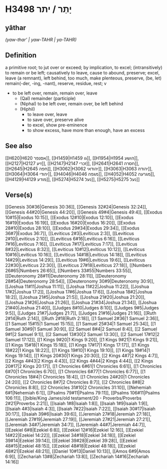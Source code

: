# H3498 יָתַר / יתר

## yâthar

_(yaw-thar' | yaw-TAHR | ya-TAHR)_

## Definition

a primitive root; to jut over or exceed; by implication, to excel; (intransitively) to remain or be left; causatively to leave, cause to abound, preserve; excel, leave (a remnant), left behind, too much, make plenteous, preserve, (be, let) remain(-der, -ing, -nant), reserve, residue, rest; v

- to be left over, remain, remain over, leave
  - (Qal) remainder (participle)
  - (Niphal) to be left over, remain over, be left behind
  - (Hiphil)
    - to leave over, leave
    - to save over, preserve alive
    - to excel, show pre-eminence
    - to show excess, have more than enough, have an excess

## See also

[[H620|H620 אסנפר]], [[H1459|H1459 גו]], [[H1954|H1954 הושע]], [[H2127|H2127 זיע]], [[H2147|H2147 זכרי]], [[H2641|H2641 חסרה]], [[H2645|H2645 חפה]], [[H3062|H3062 יהודאי]], [[H3063|H3063 יהודה]], [[H3064|H3064 יהודי]], [[H4046|H4046 מגפה]], [[H4052|H4052 מגרעה]], [[H4129|H4129 מודע]], [[H5274|H5274 נעל]], [[H5275|H5275 נעל]]

## Verse(s)

[[Genesis 30#36|Genesis 30:36]], [[Genesis 32#24|Genesis 32:24]], [[Genesis 44#20|Genesis 44:20]], [[Genesis 49#4|Genesis 49:4]], [[Exodus 10#15|Exodus 10:15]], [[Exodus 12#10|Exodus 12:10]], [[Exodus 16#19|Exodus 16:19]], [[Exodus 16#20|Exodus 16:20]], [[Exodus 28#10|Exodus 28:10]], [[Exodus 29#34|Exodus 29:34]], [[Exodus 36#7|Exodus 36:7]], [[Leviticus 2#3|Leviticus 2:3]], [[Leviticus 2#10|Leviticus 2:10]], [[Leviticus 6#16|Leviticus 6:16]], [[Leviticus 7#16|Leviticus 7:16]], [[Leviticus 7#17|Leviticus 7:17]], [[Leviticus 8#32|Leviticus 8:32]], [[Leviticus 10#12|Leviticus 10:12]], [[Leviticus 10#16|Leviticus 10:16]], [[Leviticus 14#18|Leviticus 14:18]], [[Leviticus 14#29|Leviticus 14:29]], [[Leviticus 19#6|Leviticus 19:6]], [[Leviticus 22#30|Leviticus 22:30]], [[Leviticus 27#18|Leviticus 27:18]], [[Numbers 26#65|Numbers 26:65]], [[Numbers 33#55|Numbers 33:55]], [[Deuteronomy 28#11|Deuteronomy 28:11]], [[Deuteronomy 28#54|Deuteronomy 28:54]], [[Deuteronomy 30#9|Deuteronomy 30:9]], [[Joshua 11#11|Joshua 11:11]], [[Joshua 11#22|Joshua 11:22]], [[Joshua 17#2|Joshua 17:2]], [[Joshua 17#6|Joshua 17:6]], [[Joshua 18#2|Joshua 18:2]], [[Joshua 21#5|Joshua 21:5]], [[Joshua 21#20|Joshua 21:20]], [[Joshua 21#26|Joshua 21:26]], [[Joshua 21#34|Joshua 21:34]], [[Joshua 21#40|Joshua 21:40]], [[Judges 8#10|Judges 8:10]], [[Judges 9#5|Judges 9:5]], [[Judges 21#7|Judges 21:7]], [[Judges 21#16|Judges 21:16]], [[Ruth 2#14|Ruth 2:14]], [[Ruth 2#18|Ruth 2:18]], [[1 Samuel 2#36|1 Samuel 2:36]], [[1 Samuel 15#15|1 Samuel 15:15]], [[1 Samuel 25#34|1 Samuel 25:34]], [[1 Samuel 30#9|1 Samuel 30:9]], [[2 Samuel 8#4|2 Samuel 8:4]], [[2 Samuel 9#1|2 Samuel 9:1]], [[2 Samuel 13#30|2 Samuel 13:30]], [[2 Samuel 17#12|2 Samuel 17:12]], [[1 Kings 9#20|1 Kings 9:20]], [[1 Kings 9#21|1 Kings 9:21]], [[1 Kings 15#18|1 Kings 15:18]], [[1 Kings 17#17|1 Kings 17:17]], [[1 Kings 18#22|1 Kings 18:22]], [[1 Kings 19#10|1 Kings 19:10]], [[1 Kings 19#14|1 Kings 19:14]], [[1 Kings 20#30|1 Kings 20:30]], [[2 Kings 4#7|2 Kings 4:7]], [[2 Kings 4#43|2 Kings 4:43]], [[2 Kings 4#44|2 Kings 4:44]], [[2 Kings 20#17|2 Kings 20:17]], [[1 Chronicles 6#61|1 Chronicles 6:61]], [[1 Chronicles 6#70|1 Chronicles 6:70]], [[1 Chronicles 6#77|1 Chronicles 6:77]], [[1 Chronicles 18#4|1 Chronicles 18:4]], [[1 Chronicles 24#20|1 Chronicles 24:20]], [[2 Chronicles 8#7|2 Chronicles 8:7]], [[2 Chronicles 8#8|2 Chronicles 8:8]], [[2 Chronicles 31#10|2 Chronicles 31:10]], [[Nehemiah 6#1|Nehemiah 6:1]], [[Psalms 79#11|Psalms 79:11]], [[Psalms 106#11|Psalms 106:11]], [[bible/King James/old testament/20 - Proverbs/Proverbs 2#21|Proverbs 2:21]], [[Isaiah 1#8|Isaiah 1:8]], [[Isaiah 1#9|Isaiah 1:9]], [[Isaiah 4#3|Isaiah 4:3]], [[Isaiah 7#22|Isaiah 7:22]], [[Isaiah 30#17|Isaiah 30:17]], [[Isaiah 39#6|Isaiah 39:6]], [[Jeremiah 27#18|Jeremiah 27:18]], [[Jeremiah 27#19|Jeremiah 27:19]], [[Jeremiah 27#21|Jeremiah 27:21]], [[Jeremiah 34#7|Jeremiah 34:7]], [[Jeremiah 44#7|Jeremiah 44:7]], [[Ezekiel 6#8|Ezekiel 6:8]], [[Ezekiel 12#16|Ezekiel 12:16]], [[Ezekiel 14#22|Ezekiel 14:22]], [[Ezekiel 34#18|Ezekiel 34:18]], [[Ezekiel 39#14|Ezekiel 39:14]], [[Ezekiel 39#28|Ezekiel 39:28]], [[Ezekiel 48#15|Ezekiel 48:15]], [[Ezekiel 48#18|Ezekiel 48:18]], [[Ezekiel 48#21|Ezekiel 48:21]], [[Daniel 10#13|Daniel 10:13]], [[Amos 6#9|Amos 6:9]], [[Zechariah 13#8|Zechariah 13:8]], [[Zechariah 14#16|Zechariah 14:16]]